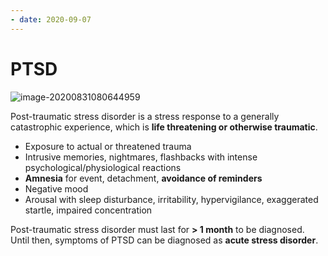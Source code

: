 ```yaml
---
- date: 2020-09-07
---
```


# PTSD

<!-- PTSD vs acute stress disorder -->

![image-20200831080644959](https://photos.thisispiggy.com/file/wikiFiles/image-20200831080644959.png)

Post-traumatic stress disorder is a stress response to a generally catastrophic experience, which is **life threatening or otherwise traumatic**.

- Exposure to actual or threatened trauma
- Intrusive memories, nightmares, flashbacks with intense psychological/physiological reactions
- **Amnesia** for event, detachment, **avoidance of reminders**
- Negative mood
- Arousal with sleep disturbance, irritability, hypervigilance, exaggerated startle, impaired concentration

Post-traumatic stress disorder must last for **> 1 month** to be diagnosed. Until then, symptoms of PTSD can be diagnosed as **acute stress disorder**.

